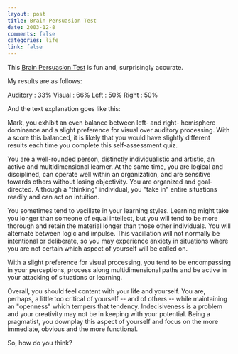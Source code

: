 ```yaml
--- 
layout: post
title: Brain Persuasion Test
date: 2003-12-8
comments: false
categories: life
link: false
---
```

This <a href="http://www.mindmedia.com/brainworks/profiler" title="Brain Persuasion Test">Brain Persuasion Test</a> is fun and, surprisingly accurate.

My results are as follows:

Auditory : 33%
Visual : 66%
Left : 50%
Right : 50%

And the text explanation goes like this:

Mark, you exhibit an even balance between left- and right- hemisphere dominance and a slight preference for visual over auditory processing. With a score this balanced, it is likely that you would have slightly different results each time you complete this self-assessment quiz.

You are a well-rounded person, distinctly individualistic and artistic, an active and multidimensional learner. At the same time, you are logical and disciplined, can operate well within an organization, and are sensitive towards others without losing objectivity. You are organized and goal-directed. Although a "thinking" individual, you "take in" entire situations readily and can act on intuition.

You sometimes tend to vacillate in your learning styles. Learning might take you longer than someone of equal intellect, but you will tend to be more thorough and retain the material longer than those other individuals. You will alternate between logic and impulse. This vacillation will not normally be intentional or deliberate, so you may experience anxiety in situations where you are not certain which aspect of yourself will be called on.

With a slight preference for visual processing, you tend to be encompassing in your perceptions, process along multidimensional paths and be active in your attacking of situations or learning.

Overall, you should feel content with your life and yourself. You are, perhaps, a little too critical of yourself -- and of others -- while maintaining an "openness" which tempers that tendency. Indecisiveness is a problem and your creativity may not be in keeping with your potential. Being a pragmatist, you downplay this aspect of yourself and focus on the more immediate, obvious and the more functional.

So, how do you think?
